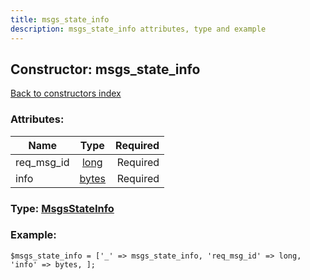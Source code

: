 ```yaml
---
title: msgs_state_info
description: msgs_state_info attributes, type and example
---
```

## Constructor: msgs\_state\_info  
[Back to constructors index](index.md)



### Attributes:

| Name     |    Type       | Required |
|----------|:-------------:|---------:|
|req\_msg\_id|[long](../types/long.md) | Required|
|info|[bytes](../types/bytes.md) | Required|



### Type: [MsgsStateInfo](../types/MsgsStateInfo.md)


### Example:

```
$msgs_state_info = ['_' => msgs_state_info, 'req_msg_id' => long, 'info' => bytes, ];
```
